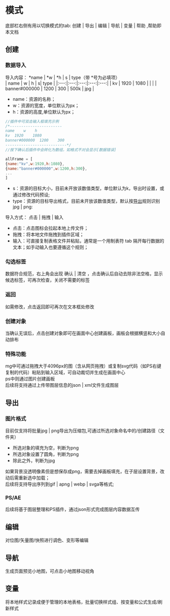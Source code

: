 # 模式
<span class="keyInfo">底部栏右侧有用以切换模式的tab: <span class="higText"> 创建 | 导出 | 编辑 | 导航 | 变量 | 帮助 </span>,帮助即本文档</span>
## 创建
### 数据导入
<span class="keyInfo">导入内容：<span class="higText"> \*name | \*w | \*h | s | type</span>（带<span class="higText"> \*</span>号为必填项）</span><br>
| name | w | h | s| type |
|:---:|:---:|:---:|:---:|:---:|
| kv | 1920 | 1080 |   |   |
| banner#000000 | 1200 | 300 | 500k | jpg |
+ name：资源的名称；
+ w：资源的宽度，单位默认为px；
+ h：资源的高度,单位默认为px；
```javascript
//插件中可双击输入框填充示例
/*-----------------------
name    w    h   
kv  1920    1080
banner#000000  1200    300
---------------------------*/
//按下确认后插件中会转化为数组，如格式不对会显示[数据错误]

allFrame = [
{name:"kv",w:1920,h:1080},
{name:"banner#000000",w:1200,h:300},
...
]
```
+ s：资源的目标大小，目前未开放该数值类型，单位默认为k，导出时设置，或通过修改代码预设;
+ type：资源的目标导出格式，目前未开放该数值类型，默认按[导出](#导出)规则识别<span class="higText">jpg | png</span>:<br>

<span class="keyInfo">导入方式：<span class="higText"> 点击 | 拖拽 | 输入 </span></span><br>
+ 点击：点击图标会拉起本地上传文件；
+ 拖拽：将本地文件拖拽到插件区域；
+ 输入：可直接复制表格文件并粘贴，通常是一个用制表符<span class="higText"> tab </span>隔开每行数据的文本；如手动输入也要遵循这个规则；<br>

### 勾选标签
数据符合规范，右上角会出现<span class="higText"> 确认 | 清空 </span>，点击确认后自动去除非法空格，显示候选标签，可再次检查，关闭不需要的标签<br>
### 返回
如需修改，点击<span class="higText">返回</span>即可再次在文本框处修改<br>
### 创建对象
当确认无误后，点击<span class="higText">创建对象</span>即可在画面中心创建画板，画板会根据横竖和大小自动排布<br>
### 特殊功能
mg中可通过拖拽大于4096px的图（含从网页拖拽）或复制svg代码（如PS右键复制的代码）粘贴到输入区域，可自动裁切并生成在画面中心<br>
ps中则通过图片创建画板<br>
后续将支持通过上传带图层信息的<span class="higText">json | xml</span>文件生成图层<br>
## 导出
### 图片格式
目前仅支持将批量<span class="higText">jpg | png</span>导出为压缩包,可通过所选对象命名中的<span class="higText">/</span>创建路径（文件夹）<br>
+ 所选对象的填充为空，判断为<span class="higText">png</span>
+ 所选对象设置了圆角，判断为<span class="higText">png</span>
+ 除此之外，判断为<span class="higText">jpg</span><br>

如果背景没透明像素但是想保存成png，需要去掉画板填充，在子层设置背景，改动后需重新选中加载；<br>
后续将支持导出序列到<span class="higText">gif | apng | webp | svga</span>等格式;

### PS/AE
后续将基于图层整理和PS插件，通过<span class="higText">json</span>形式完成图层内容数据互传
## 编辑
<span class="keyInfo">对位图/矢量图/快照进行调色、变形等编辑</span>
## 导航
<span class="keyInfo">生成页面预览小地图，可点击小地图移动视角</span>
## 变量
<span class="keyInfo">将本地样式记录成便于管理的本地表格，批量切换样式组、按变量和公式生成/刷新样式</span>
